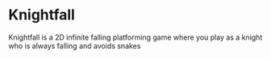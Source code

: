 # Knightfall
Knightfall is a 2D infinite falling platforming game where you play as a knight who is always falling and avoids snakes
